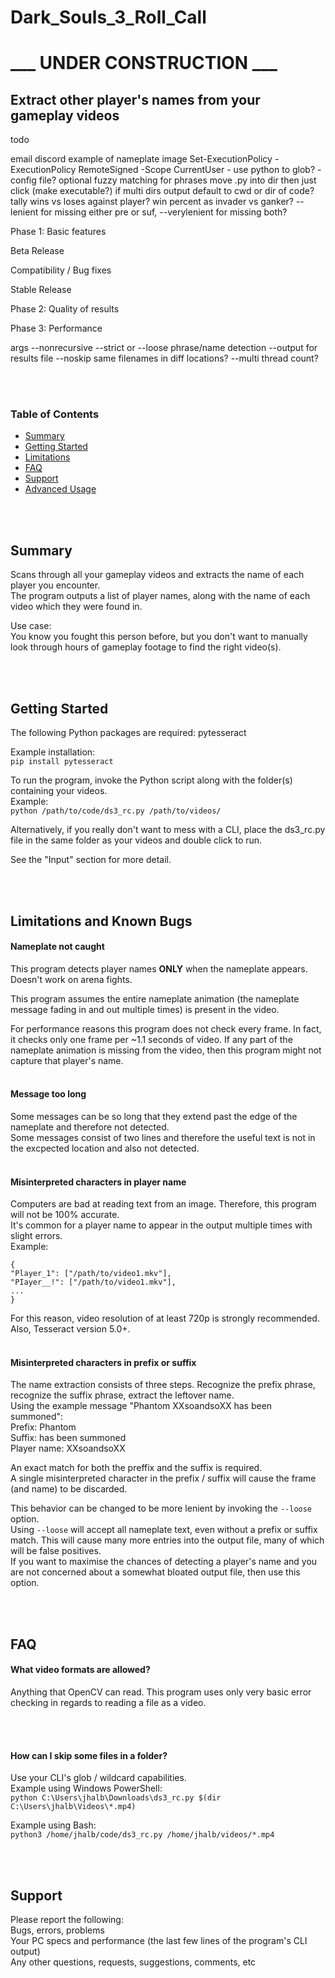 # Dark_Souls_3_Roll_Call

# ___ UNDER CONSTRUCTION ___

## Extract other player's names from your gameplay videos


todo

email
discord
example of nameplate image
Set-ExecutionPolicy -ExecutionPolicy RemoteSigned -Scope CurrentUser -
use python to glob? -
config file?
optional fuzzy matching for phrases
move .py into dir then just click (make executable?)
if multi dirs output default to cwd or dir of code?
tally wins vs loses against player? win percent as invader vs ganker?
--lenient for missing either pre or suf, --verylenient for missing both?


Phase 1:
Basic features

Beta Release

Compatibility / Bug fixes

Stable Release

Phase 2:
Quality of results

Phase 3:
Performance

args
	--nonrecursive
	--strict or --loose phrase/name detection
	--output for results file
	--noskip same filenames in diff locations?
	--multi thread count?


<br/><br/>
### Table of Contents
* [Summary](#Summary)
* [Getting Started](#Getting-Started)
* [Limitations](#Limitations)
* [FAQ](#FAQ)
* [Support](#Support)
* [Advanced Usage](/Advanced_Usage.md)


<br/><br/>
## Summary
Scans through all your gameplay videos and extracts the name of each player you encounter.\
The program outputs a list of player names, along with the name of each video which they were found in.

Use case:\
You know you fought this person before, but you don't want to manually look through hours of gameplay footage to find the right video(s).



<br/><br/>
## Getting Started
The following Python packages are required:
pytesseract

Example installation:\
`pip install pytesseract`

To run the program, invoke the Python script along with the folder(s) containing your videos.\
Example:\
`python /path/to/code/ds3_rc.py /path/to/videos/`

Alternatively, if you really don't want to mess with a CLI, place the ds3_rc.py file in the same folder as your videos and double click to run.

See the "Input" section for more detail.


<br/><br/>
## Limitations and Known Bugs

#### Nameplate not caught
This program detects player names **ONLY** when the nameplate appears.
<nameplate image>
Doesn't work on arena fights.

This program assumes the entire nameplate animation (the nameplate message fading in and out multiple times) is present in the video.

For performance reasons this program does not check every frame. In fact, it checks only one frame per ~1.1 seconds of video. If any part of the nameplate animation is missing from the video, then this program might not capture that player's name.
<br/><br/>
#### Message too long 
Some messages can be so long that they extend past the edge of the nameplate and therefore not detected.\
Some messages consist of two lines and therefore the useful text is not in the excpected location and also not detected.
<br/><br/>
#### Misinterpreted characters in player name
Computers are bad at reading text from an image. Therefore, this program will not be 100% accurate.\
It's common for a player name to appear in the output multiple times with slight errors.\
Example:
```
{
"Player_1": ["/path/to/video1.mkv"],
"PIayer__!": ["/path/to/video1.mkv"],
...
}
```

For this reason, video resolution of at least 720p is strongly recommended. Also, Tesseract version 5.0+.
<br/><br/>
#### Misinterpreted characters in prefix or suffix
The name extraction consists of three steps. Recognize the prefix phrase, recognize the suffix phrase, extract the leftover name.\
Using the example message "Phantom XXsoandsoXX has been summoned":\
Prefix: Phantom\
Suffix: has been summoned\
Player name: XXsoandsoXX

An exact match for both the preffix and the suffix is required. \
A single misinterpreted character in the prefix / suffix will cause the frame (and name) to be discarded.

This behavior can be changed to be more lenient by invoking the `--loose` option.\
Using `--loose` will accept all nameplate text, even without a prefix or suffix match. This will cause many more entries into the output file, many of which will be false positives.\
If you want to maximise the chances of detecting a player's name and you are not concerned about a somewhat bloated output file, then use this option.


<br/><br/>
## FAQ

#### What video formats are allowed?
Anything that OpenCV can read. This program uses only very basic error checking in regards to reading a file as a video.

	
<br/><br/>
#### How can I skip some files in a folder?
Use your CLI's glob / wildcard capabilities.\
Example using Windows PowerShell:\
`python C:\Users\jhalb\Downloads\ds3_rc.py $(dir C:\Users\jhalb\Videos\*.mp4)`

Example using Bash:\
`python3 /home/jhalb/code/ds3_rc.py /home/jhalb/videos/*.mp4`



<br/><br/>
## Support
Please report the following:\
Bugs, errors, problems\
Your PC specs and performance (the last few lines of the program's CLI output)\
Any other questions, requests, suggestions, comments,  etc


<br/><br/>


























